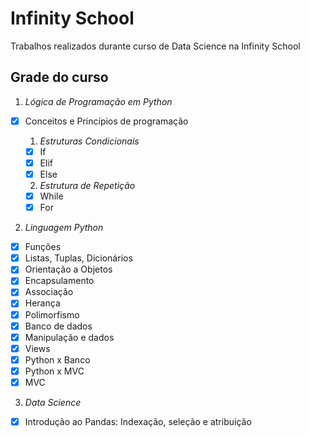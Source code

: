 # Infinity School
Trabalhos realizados durante curso de Data Science na Infinity School

## Grade do curso 

1. *Lógica de Programação em Python*
- [x] Conceitos e Princípios de programação

   1. *Estruturas Condicionais*
  - [x] If
  - [x] Elif
  - [x] Else

   2. *Estrutura de Repetição*
  - [x] While
  - [x] For

2. *Linguagem Python*
- [x] Funções
- [x] Listas, Tuplas, Dicionários
- [x] Orientação a Objetos
- [x] Encapsulamento
- [x] Associação
- [x] Herança
- [x] Polimorfismo
- [x] Banco de dados
- [x] Manipulação e dados
- [x] Views
- [x] Python x Banco
- [x] Python x MVC
- [x] MVC

3. *Data Science*
- [x] Introdução ao Pandas: Indexação, seleção e atribuição
